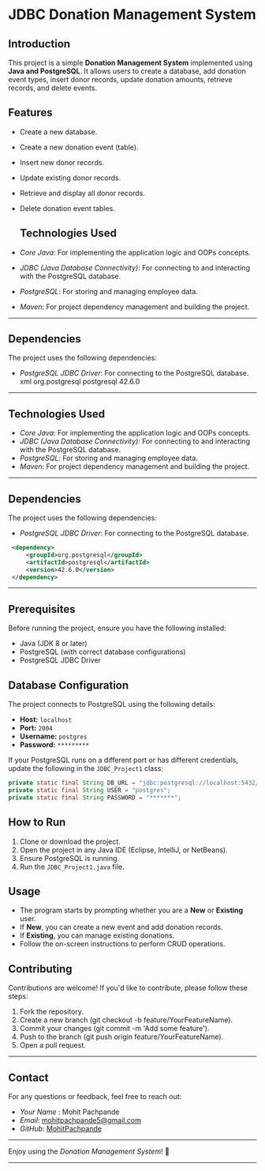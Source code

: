 # JDBC Donation Management System

## Introduction
This project is a simple **Donation Management System** implemented using **Java and PostgreSQL**. It allows users to create a database, add donation event types, insert donor records, update donation amounts, retrieve records, and delete events.

## Features
- Create a new database.
- Create a new donation event (table).
- Insert new donor records.
- Update existing donor records.
- Retrieve and display all donor records.
- Delete donation event tables.

  ## Technologies Used

- *Core Java*: For implementing the application logic and OOPs concepts.
- *JDBC (Java Database Connectivity)*: For connecting to and interacting with the PostgreSQL database.
- *PostgreSQL*: For storing and managing employee data.
- *Maven*: For project dependency management and building the project.

---

## Dependencies

The project uses the following dependencies:

- *PostgreSQL JDBC Driver*: For connecting to the PostgreSQL database.
  xml
  <dependency>
      <groupId>org.postgresql</groupId>
      <artifactId>postgresql</artifactId>
      <version>42.6.0</version>
  </dependency>
  

---
## Technologies Used

- *Core Java*: For implementing the application logic and OOPs concepts.
- *JDBC (Java Database Connectivity)*: For connecting to and interacting with the PostgreSQL database.
- *PostgreSQL*: For storing and managing employee data.
- *Maven*: For project dependency management and building the project.

---

## Dependencies

The project uses the following dependencies:

- *PostgreSQL JDBC Driver*: For connecting to the PostgreSQL database.
 ```xml
  <dependency>
      <groupId>org.postgresql</groupId>
      <artifactId>postgresql</artifactId>
      <version>42.6.0</version>
  </dependency>
  ```

---

## Prerequisites
Before running the project, ensure you have the following installed:
- Java (JDK 8 or later)
- PostgreSQL (with correct database configurations)
- PostgreSQL JDBC Driver

## Database Configuration
The project connects to PostgreSQL using the following details:
- **Host:** `localhost`
- **Port:** `2004`
- **Username:** `postgres`
- **Password:** `*********`

If your PostgreSQL runs on a different port or has different credentials, update the following in the `JDBC_Project1` class:
```java
private static final String DB_URL = "jdbc:postgresql://localhost:5432/";
private static final String USER = "postgres";
private static final String PASSWORD = "*******";
```

## How to Run
1. Clone or download the project.
2. Open the project in any Java IDE (Eclipse, IntelliJ, or NetBeans).
3. Ensure PostgreSQL is running.
4. Run the `JDBC_Project1.java` file.

## Usage
- The program starts by prompting whether you are a **New** or **Existing** user.
- If **New**, you can create a new event and add donation records.
- If **Existing**, you can manage existing donations.
- Follow the on-screen instructions to perform CRUD operations.

## Contributing

Contributions are welcome! If you'd like to contribute, please follow these steps:

1. Fork the repository.
2. Create a new branch (git checkout -b feature/YourFeatureName).
3. Commit your changes (git commit -m 'Add some feature').
4. Push to the branch (git push origin feature/YourFeatureName).
5. Open a pull request.

---

## Contact

For any questions or feedback, feel free to reach out:

- *Your Name* : Mohit Pachpande
- *Email*: mohitpachpande5@gmail.com  
- *GitHub*: [MohitPachpande](https://github.com/mohitpachpande5)

---

Enjoy using the *Donation Management System*! 🚀

---


